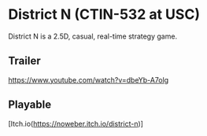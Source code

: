 # District N (CTIN-532 at USC)
District N is a 2.5D, casual, real-time strategy game.

## Trailer
https://www.youtube.com/watch?v=dbeYb-A7olg
 
## Playable
[Itch.io(https://noweber.itch.io/district-n)]